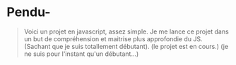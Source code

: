 # Pendu-

> Voici un projet en javascript, assez simple. 
> Je me lance ce projet dans un but de compréhension et maitrise plus approfondie du JS. (Sachant que je suis totallement débutant).
(le projet est en cours.)
(je ne suis pour l'instant qu'un débutant...)
